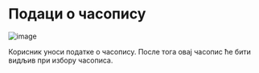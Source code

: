 # Пoдaци o чaсoпису
 
 ![image](https://user-images.githubusercontent.com/29538544/148367369-450512c3-7ea1-4588-a952-9dcbae87b638.png)

Корисник уноси податке о часопису. После тога овај часопис ће бити видљив при избору часописа.  

